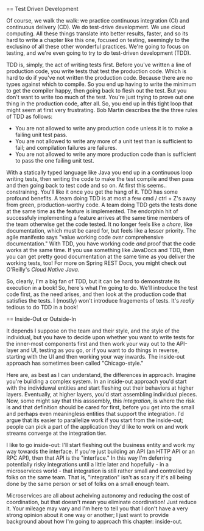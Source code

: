 == Test Driven Development

Of course, we walk the walk: we practice continuous integration (CI) and continuous delivery (CD). We do test-drive development. We use cloud computing. All these things translate into better results, faster, and so its hard to write a chapter like this one, focused on testing, seemingly to the exclusino of all these other wonderful practices. We're going to focus on testing, and we're even going to try to do test-driven development (TDD).

TDD is, simply, the act of writing tests first. Before you've written a line of production code, you write tests that test the production code. Which is hard to do if you've not written the production code. Because there are no types against which to compile. So you end up having to write the minimum to get the compiler happy, then going back to flesh out the test. But you don't want to write too much of the test. You're just trying to prove out one thing in the production code, after all. So, you end up in this tight loop that might seem at first very frustrating. Bob Martin describes the the three rules of TDD as follows:

* You are not allowed to write any production code unless it is to make a failing unit test pass.
* You are not allowed to write any more of a unit test than is sufficient to fail; and compilation failures are failures.
* You are not allowed to write any more production code than is sufficient to pass the one failing unit test.

With a statically typed language like Java you end up in a continuous loop writing tests, then writing the code to make the test compile and then pass and then going back to test code and so on. At first this seems.. constraining. You'll like it once you get the hang of it. TDD has some profound benefits. A team doing TDD is at most a few cmd / ctrl + Z's away from green, production-worthy code. A team doing TDD gets the tests done at the same time as the feature is implemented. The endorphin hit of successfuly implementing a feature arrives at the same time members of the team otherwise get the code tested. It no longer feels like a _chore_, like documentation, which must be cared for, but feels like a lesser priority. The agile manifesto says "value working code _over_ comprehensive documentation." With TDD, you have working code _and_ proof that the code works at the same time. If you use something like JavaDocs and TDD, then you can get pretty good documentation at the same time as you deliver the working tests, too! For more on Spring REST Docs, you might check out O'Reilly's _Cloud Native Java_.

So, clearly, I'm a big fan of TDD, but it can be hard to demonstrate its execution in a book! So, here's what I'm going to do. We'll introduce the test code first, as the need arises, and then look at the production code that satisfies the tests. I (mostly) won't introduce fragements of tests. It's _really_ tedious to do TDD in a book!

== Inside-Out or Outside-In

It depends I suppose on the team and their style, and the style of the individual, but you have to decide upon whether you want to write tests for the inner-most components first and then work your way out to the API-layer and UI, testing as you go, or if you want to do things in reverse, starting with the UI and then working your way inwards. The inside-out approach has sometimes been called "Chicago-style."

Here are, as best as I can understand, the differences in approach. Imagine you're building a complex system. In an inside-out approach you'd start with the individuwal entities and start fleshing out their behaviors at higher layers. Eventually, at higher layers, you'd start assembling individual pieces. Now, some might say that this asssembly, this _integration_, is where the risk is and that definition should be cared for first, before you get into the small and perhaps even meaningless entities that support the integration. I'd argue that its easier to parallelize work if you start from the inside-out; people can pick a part of the application they'd like to work on and work streams converge at the integration tier.

I like to go inside-out: I'll start fleshing out the business entity and work my way towards the interface. If you're just building an API (an HTTP API or an RPC API), then that API is the "interface." In this way I'm deferring potentially risky integrations until a little later and  hopefully  - in a microservices world - that integration is still rather small and controlled by folks on the same team. That is, "integration" isn't as scary if it's all being done by the same person or set of folks on a small enough team.

Microservices are all about acheiving autonomy and reducing the cost of coordination, but that doesn't mean you eliminate coordination! Just reduce it. Your mileage may vary and I'm here to tell you that I don't have a very strong opinion about it one way or another; I just want to provide background about how I'm going to approach this chapter: inside-out.